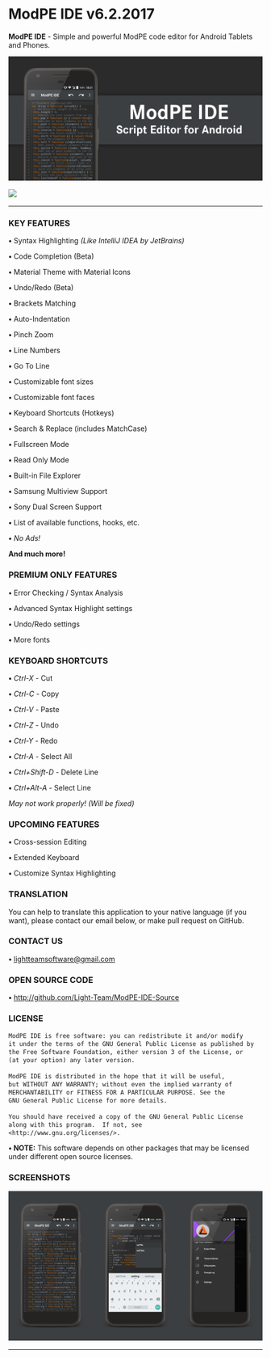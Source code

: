 # ModPE IDE v6.2.2017

<b>ModPE IDE</b> - Simple and powerful ModPE code editor for Android Tablets and Phones.

![Image](art/recommends.png)

<a href="https://play.google.com/store/apps/details?id=com.KillerBLS.modpeide">
<img src="https://play.google.com/intl/en_us/badges/images/generic/en_badge_web_generic.png" width = 250/>
</a>

----------

### KEY FEATURES
<b>•</b> Syntax Highlighting <i>(Like IntelliJ IDEA by JetBrains)</i>

<b>•</b> Code Completion (Beta)

<b>•</b> Material Theme with Material Icons

<b>•</b> Undo/Redo (Beta)

<b>•</b> Brackets Matching

<b>•</b> Auto-Indentation

<b>•</b> Pinch Zoom

<b>•</b> Line Numbers

<b>•</b> Go To Line

<b>•</b> Customizable font sizes

<b>•</b> Customizable font faces

<b>•</b> Keyboard Shortcuts (Hotkeys)

<b>•</b> Search & Replace (includes MatchCase)

<b>•</b> Fullscreen Mode

<b>•</b> Read Only Mode

<b>•</b> Built-in File Explorer

<b>•</b> Samsung Multiview Support

<b>•</b> Sony Dual Screen Support

<b>•</b> List of available functions, hooks, etc.

<b>•</b> <i>No Ads!</i>

<b>And much more!</b>

### PREMIUM ONLY FEATURES
<b>•</b> Error Checking / Syntax Analysis

<b>•</b> Advanced Syntax Highlight settings

<b>•</b> Undo/Redo settings

<b>•</b> More fonts

### KEYBOARD SHORTCUTS
<b>•</b> <i>Ctrl-X</i> - Cut

<b>•</b> <i>Ctrl-C</i> - Copy

<b>•</b> <i>Ctrl-V</i> - Paste

<b>•</b> <i>Ctrl-Z</i> - Undo

<b>•</b> <i>Ctrl-Y</i> - Redo

<b>•</b> <i>Ctrl-A</i> - Select All

<b>•</b> <i>Ctrl+Shift-D</i> - Delete Line

<b>•</b> <i>Ctrl+Alt-A</i> - Select Line

<i>May not work properly! (Will be fixed)</i>

### UPCOMING FEATURES
<b>•</b> Cross-session Editing

<b>•</b> Extended Keyboard

<b>•</b> Customize Syntax Highlighting

### TRANSLATION
You can help to translate this application to your native language (if you want), please contact our email below, or make pull request on GitHub.

### CONTACT US
<b>•</b> <u>lightteamsoftware@gmail.com</u>

### OPEN SOURCE CODE
<b>•</b> <u>http://github.com/Light-Team/ModPE-IDE-Source</u>

### LICENSE
```
ModPE IDE is free software: you can redistribute it and/or modify
it under the terms of the GNU General Public License as published by
the Free Software Foundation, either version 3 of the License, or
(at your option) any later version.

ModPE IDE is distributed in the hope that it will be useful,
but WITHOUT ANY WARRANTY; without even the implied warranty of
MERCHANTABILITY or FITNESS FOR A PARTICULAR PURPOSE. See the
GNU General Public License for more details.
 
You should have received a copy of the GNU General Public License
along with this program.  If not, see
<http://www.gnu.org/licenses/>.
```
<b>• NOTE:</b> This software depends on other packages that may be licensed under different open source licenses.

### SCREENSHOTS

![Image](art/screenshots_github.png)

----------
